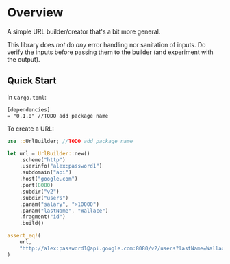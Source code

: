 # Overview
A simple URL builder/creator that's a bit more general.

This library does _not_ do _any_ error handling nor sanitation of inputs. Do
verify the inputs before passing them to the builder (and experiment with the
output).

## Quick Start
In `Cargo.toml`:
```
[dependencies]
= "0.1.0" //TODO add package name
```
To create a URL:
```rust
use ::UrlBuilder; //TODO add package name

let url = UrlBuilder::new()
    .scheme("http")
    .userinfo("alex:password1")
    .subdomain("api")
    .host("google.com")
    .port(8080)
    .subdir("v2")
    .subdir("users")
    .param("salary", ">10000")
    .param("lastName", "Wallace")
    .fragment("id")
    .build()

assert_eq!(
    url,
    "http://alex:password1@api.google.com:8080/v2/users?lastName=Wallace&salary=>10000#id"
)
```
